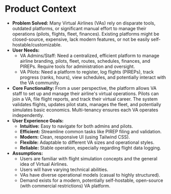 # Product Context

* **Problem Solved:** Many Virtual Airlines (VAs) rely on disparate tools, outdated platforms, or significant manual effort to manage their operations (pilots, flights, fleet, finances). Existing platforms might be closed-source, expensive, lack modern features, or not be easily self-hostable/customizable.
* **User Needs:**
  * VA Admins/Staff: Need a centralized, efficient platform to manage airline branding, pilots, fleet, routes, schedules, finances, and PIREPs. Require tools for administration and oversight.
  * VA Pilots: Need a platform to register, log flights (PIREPs), track progress (ranks, hours), view schedules, and potentially interact with the VA community.
* **Core Functionality:** From a user perspective, the platform allows VA staff to set up and manage their airline's virtual operations. Pilots can join a VA, file flight reports, and track their virtual career. The system validates flights, updates pilot stats, manages the fleet, and potentially simulates basic economics. Multi-tenancy ensures each VA operates independently.
* **User Experience Goals:**
  * **Intuitive:** Easy to navigate for both admins and pilots.
  * **Efficient:** Streamline common tasks like PIREP filing and validation.
  * **Modern:** Clean, responsive UI (using Tailwind CSS).
  * **Flexible:** Adaptable to different VA sizes and operational styles.
  * **Reliable:** Stable operation, especially regarding flight data logging.
* **Assumptions:**
  * Users are familiar with flight simulation concepts and the general idea of Virtual Airlines.
  * Users will have varying technical abilities.
  * VAs have diverse operational models (casual to highly structured).
  * Demand exists for a modern, potentially self-hostable, open-source (with commercial restrictions) VA platform.
